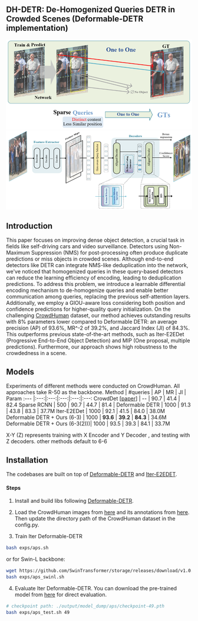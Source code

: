 ## DH-DETR: De-Homogenized Queries DETR in Crowded Scenes (Deformable-DETR implementation)
![img_2.png](img_2.png)
![img_1.png](img_1.png)
## Introduction
This paper focuses on improving dense object detection, a crucial task in fields like self-driving cars and video 
surveillance. Detectors using Non-Maximum Suppression (NMS) for post-processing often produce 
duplicate predictions or miss objects in crowded scenes. Although 
end-to-end detectors like DETR can integrate NMS-like deduplication into the network, we've noticed that homogenized 
queries in these query-based detectors can reduce the learning efficiency of encoding, leading to deduplication predictions.
To address this problem, we introduce a learnable differential encoding mechanism to de-homogenize queries and enable
better communication among queries, replacing the previous self-attention layers. Additionally, we employ a GIOU-aware
loss considering both position and confidence predictions for higher-quality query initialization. On the challenging 
[CrowdHuman]() dataset, our method achieves outstanding results with 8% parameters lower compared to Deformable DETR: 
an average precision (AP) of 93.6%, MR^-2 of 39.2%, and Jaccard Index (JI) of 84.3%. This outperforms previous 
state-of-the-art methods, such as Iter-E2EDet (Progressive End-to-End Object Detection) and MIP (One proposal, 
multiple predictions). Furthermore, our approach shows high robustness to the crowdedness in a scene.



[//]: # (### Links)

[//]: # (- Iter Sparse R-CNN [[repo]&#40;https://github.com/megvii-research/Iter-E2EDET&#41;])


## Models

Experiments of different methods were conducted on CrowdHuman. All approaches take R-50 as the backbone.
Method | #queries | AP | MR | JI | Param
:--- |:---:|:---:|:---:|:---:|:---:
CrowdDet [[paper](https://openaccess.thecvf.com/content_CVPR_2020/papers/Chu_Detection_in_Crowded_Scenes_One_Proposal_Multiple_Predictions_CVPR_2020_paper.pdf)] | -- | 90.7 | 41.4 | 82.4
Sparse RCNN | 500 | 90.7 | 44.7 | 81.4 |
Deformable DETR | 1000 | 91.3 | 43.8 | 83.3 | 37.7M
Iter-E2EDet | 1000 | 92.1 | 41.5 | 84.0 | 38.0M
Deformable DETR + Ours (6-3) | 1000 | **93.6** | **39.2** | **84.3**  | 34.6M
Deformable DETR + Ours (6-3(2)))| 1000 | 93.5 | 39.3 | 84.1 | 33.7M

X-Y (Z) represents training with X Encoder and Y Decoder , and testing with Z decoders. other methods default to 6-6

## Installation
The codebases are built on top of [Deformable-DETR](https://github.com/fundamentalvision/Deformable-DETR) and [Iter-E2EDET](https://github.com/megvii-research/Iter-E2EDET).

#### Steps
1. Install and build libs following [Deformable-DETR](https://github.com/fundamentalvision/Deformable-DETR).

2. Load the CrowdHuman images from [here](https://www.crowdhuman.org/download.html) and its annotations from [here](https://drive.google.com/file/d/11TKQWUNDf63FbjLHU9iEASm2nE7exgF8/view?usp=sharing). Then update the directory path of the CrowdHuman dataset in the config.py.

3. Train Iter Deformable-DETR
```bash
bash exps/aps.sh
```
or for Swin-L backbone:
```bash
wget https://github.com/SwinTransformer/storage/releases/download/v1.0.0/swin_large_patch4_window7_224_22k.pth
bash exps/aps_swinl.sh
```

4. Evaluate Iter Deformable-DETR. You can download the pre-trained model from [here](https://drive.google.com/file/d/1D8nzWLjZ-eHZG-0pNW0iDm5t9wNVsQSp/view?usp=sharing) for direct evaluation.
```bash
# checkpoint path: ./output/model_dump/aps/checkpoint-49.pth
bash exps/aps_test.sh 49

